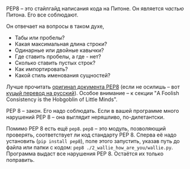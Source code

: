 PEP8 – это стайлгайд написания кода на Питоне. Он является _частью_ Питона. Его все соблюдают.

Он отвечает на вопросы в таком духе,

- Табы или пробелы?
- Какая максимальная длина строки?
- Одинарные или двойные кавычки?
- Где ставить пробелы, а где - нет?
- Сколько ставить пустых строк?
- Как импортировать?
- Какой стиль именования сущностей?

Лучше прочитать 
[оригинал документа PEP8](https://www.python.org/dev/peps/pep-0008/) (если не осилишь – вот
[куцый перевод на русский](http://defpython.ru/pep8)). Особое внимание – 
к секции "A Foolish Consistency is the Hobgoblin of Little Minds".

PEP 8 – закон. Его надо соблюдать. Если в вашей программе много нарушений PEP 8 – она выглядит неряшливо,
по-дилетантски.

Помимо PEP 8 есть ещё `pep8`. `pep8` – это модуль, позволяющий проверять, соответствует ли код стандарту PEP 8.
Сперва её надо установить (`pip install pep8`), поле этого запустить, указав путь до файла или папки с кодом:
`pep8 ./2_wallie_how_are_you/wallie.py`. Программа выдаст все нарушения PEP 8. Остаётся их только поправить.